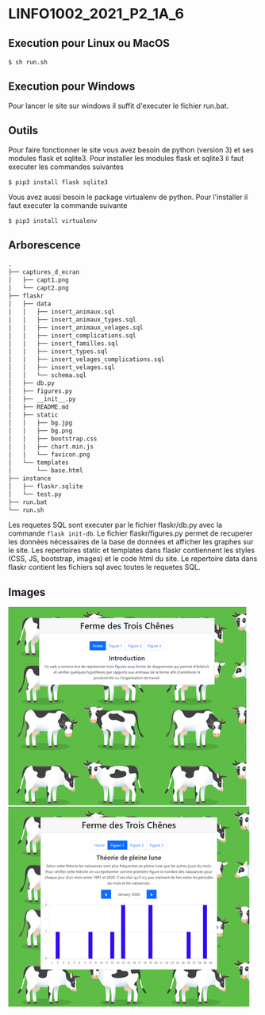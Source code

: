 # LINFO1002_2021_P2_1A_6
## Execution pour Linux ou MacOS

```
$ sh run.sh
```


## Execution pour Windows

Pour lancer le site sur windows il suffit d'executer le fichier run.bat.

## Outils

Pour faire fonctionner le site vous avez besoin de python (version 3) et ses modules flask et sqlite3.
Pour installer les modules flask et sqlite3 il faut executer les commandes suivantes
```
$ pip3 install flask sqlite3
```
Vous avez aussi besoin le package virtualenv de python.
Pour l'installer il faut executer la commande suivante
```
$ pip3 install virtualenv
```
## Arborescence
```
.
├── captures_d_ecran
│   ├── capt1.png
│   └── capt2.png
├── flaskr
│   ├── data
│   │   ├── insert_animaux.sql
│   │   ├── insert_animaux_types.sql
│   │   ├── insert_animaux_velages.sql
│   │   ├── insert_complications.sql
│   │   ├── insert_familles.sql
│   │   ├── insert_types.sql
│   │   ├── insert_velages_complications.sql
│   │   ├── insert_velages.sql
│   │   └── schema.sql
│   ├── db.py
│   ├── figures.py
│   ├── __init__.py
│   ├── README.md
│   ├── static
│   │   ├── bg.jpg
│   │   ├── bg.png
│   │   ├── bootstrap.css
│   │   ├── chart.min.js
│   │   └── favicon.png
│   └── templates
│       └── base.html
├── instance
│   ├── flaskr.sqlite
│   └── test.py
├── run.bat
└── run.sh

```
Les requetes SQL sont executer par le fichier flaskr/db.py avec la commande `flask init-db`.
Le fichier flaskr/figures.py permet de recuperer les données nécessaires de la base de données et afficher les graphes sur le site.
Les repertoires static et templates dans flaskr contiennent les styles (CSS, JS, bootstrap, images) et le code html du site.
Le repertoire data dans flaskr contient les fichiers sql avec toutes le requetes SQL.

## Images

![alt text](captures_d_ecran/capt1.png)
![alt text](captures_d_ecran/capt2.png)
